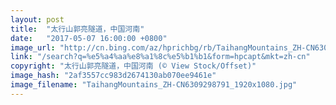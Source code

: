 ```yaml
---
layout: post
title:  "太行山郭亮隧道，中国河南"
date:   "2017-05-07 16:00:00 +0800"
image_url: "http://cn.bing.com/az/hprichbg/rb/TaihangMountains_ZH-CN6309298791_1920x1080.jpg"
link: "/search?q=%e5%a4%aa%e8%a1%8c%e5%b1%b1&form=hpcapt&mkt=zh-cn"
copyright: "太行山郭亮隧道，中国河南 (© View Stock/Offset)"
image_hash: "2af3557cc983d2674130ab070ee9461e"
image_filename: "TaihangMountains_ZH-CN6309298791_1920x1080.jpg"
---
```

